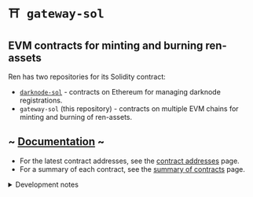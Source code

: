 # `⛩️ gateway-sol`

## EVM contracts for minting and burning ren-assets

Ren has two repositories for its Solidity contract:

- [`darknode-sol`](https://github.com/renproject/darknode-sol) - contracts on Ethereum for managing darknode registrations.
- `gateway-sol` (this repository) - contracts on multiple EVM chains for minting and burning of ren-assets.

## ~ [Documentation](https://renproject.github.io/ren-client-docs/contracts/) ~

- For the latest contract addresses, see the [contract addresses](https://renproject.github.io/ren-client-docs/contracts/deployments) page.
- For a summary of each contract, see the [summary of contracts](https://renproject.github.io/ren-client-docs/contracts/summary) page.

<details>

<summary>Development notes</summary>

## INSTALL

```bash
yarn
```

## TEST

```bash
yarn test
```

## SCRIPTS

Here is the list of npm scripts you can execute:

Some of them relies on [./config/\_scripts.js](./config/_scripts.js) to allow parameterizing it via command line argument (have a look inside if you need modifications)
<br/><br/>

`yarn prepare`

As a standard lifecycle npm script, it is executed automatically upon install. It generate config file and typechain to get you started with type safe contract interactions
<br/><br/>

`yarn lint`, `yarn lint:fix`, `yarn format` and `yarn format:fix`

These will lint and format check your code. the `:fix` version will modifiy the files to match the requirement specified in `.eslintrc` and `.prettierrc.`
<br/><br/>

`yarn compile`

These will compile your contracts
<br/><br/>

`yarn void:deploy`

This will deploy your contracts on the in-memory hardhat network and exit, leaving no trace. quick way to ensure deployments work as intended without consequences
<br/><br/>

`yarn test [mocha args...]`

These will execute your tests using mocha. you can pass extra arguments to mocha
<br/><br/>

`yarn coverage`

These will produce a coverage report in the `coverage/` folder
<br/><br/>

`yarn gas`

These will produce a gas report for function used in the tests
<br/><br/>

`yarn dev`

These will run a local hardhat network on `localhost:8545` and deploy your contracts on it. Plus it will watch for any changes and redeploy them.
<br/><br/>

`yarn local:dev`

This assumes a local node it running on `localhost:8545`. It will deploy your contracts on it. Plus it will watch for any changes and redeploy them.
<br/><br/>

`yarn execute <network> <file.ts> [args...]`

This will execute the script `<file.ts>` against the specified network
<br/><br/>

`yarn deploy <network> [args...]`

This will deploy the contract on the specified network.

Behind the scene it uses `hardhat deploy` command so you can append any argument for it
<br/><br/>

`yarn export <network> <file.json>`

This will export the abi+address of deployed contract to `<file.json>`
<br/><br/>

`yarn fork:execute <network> [--blockNumber <blockNumber>] [--deploy] <file.ts> [args...]`

This will execute the script `<file.ts>` against a temporary fork of the specified network

if `--deploy` is used, deploy scripts will be executed
<br/><br/>

`yarn fork:deploy <network> [--blockNumber <blockNumber>] [args...]`

This will deploy the contract against a temporary fork of the specified network.

Behind the scene it uses `hardhat deploy` command so you can append any argument for it
<br/><br/>

`yarn fork:test <network> [--blockNumber <blockNumber>] [mocha args...]`

This will test the contract against a temporary fork of the specified network.
<br/><br/>

`yarn fork:dev <network> [--blockNumber <blockNumber>] [args...]`

This will deploy the contract against a fork of the specified network and it will keep running as a node.

Behind the scene it uses `hardhat node` command so you can append any argument for it

## Verifying

`yarn hardhat --network kovan etherscan-verify --api-key ETHERSCAN_KEY --license GPL-3.0-only`

For contracts that use a Proxy, you then need to go to the Etherscan page, select "More Options" and then "Is this a proxy?":

![image](https://user-images.githubusercontent.com/2221955/110889473-4c881900-8342-11eb-8c50-0fd09c4e239a.png)

</details>
